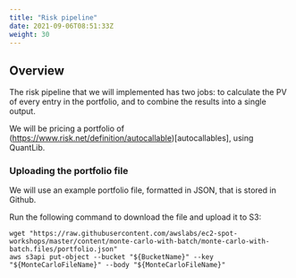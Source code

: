 ```yaml
---
title: "Risk pipeline"
date: 2021-09-06T08:51:33Z
weight: 30
---
```


<!-- ![Rendering pipeline](/images/rendering-with-batch/pipeline.png) -->

## Overview

The risk pipeline that we will implemented has two jobs: to calculate the PV of every entry in the portfolio, and to combine the results into a single output. 

We will be pricing a portfolio of (https://www.risk.net/definition/autocallable)[autocallables], using QuantLib.


### Uploading the portfolio file

We will use an example portfolio file, formatted in JSON, that is stored in Github. 

Run the following command to download the file and upload it to S3:

```
wget "https://raw.githubusercontent.com/awslabs/ec2-spot-workshops/master/content/monte-carlo-with-batch/monte-carlo-with-batch.files/portfolio.json"
aws s3api put-object --bucket "${BucketName}" --key "${MonteCarloFileName}" --body "${MonteCarloFileName}"
```


